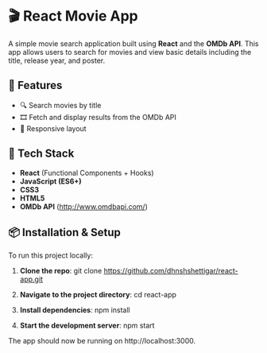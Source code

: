 # 🎬 React Movie App

A simple movie search application built using **React** and the **OMDb API**. This app allows users to search for movies and view basic details including the title, release year, and poster.

## 🚀 Features

- 🔍 Search movies by title
- 🎞 Fetch and display results from the OMDb API
- 📱 Responsive layout

## 🧰 Tech Stack

- **React** (Functional Components + Hooks)
- **JavaScript (ES6+)**
- **CSS3**
- **HTML5**
- **OMDb API** (http://www.omdbapi.com/)

## 📦 Installation & Setup

To run this project locally:

1. **Clone the repo**:
   git clone https://github.com/dhnshshettigar/react-app.git

2. **Navigate to the project directory**:
   cd react-app
   
3. **Install dependencies**:
   npm install
   
4. **Start the development server**:
   npm start
   
The app should now be running on http://localhost:3000.

